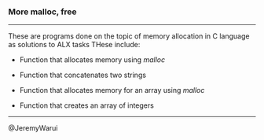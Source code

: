 ### More malloc, free
---
These are programs done on the topic of memory allocation in C language as solutions to ALX tasks
THese include:

* Function that allocates memory using *malloc*

* Function that concatenates two strings

* Function that allocates memory for an array using *malloc*

* Function that creates an array of integers


---
@JeremyWarui
